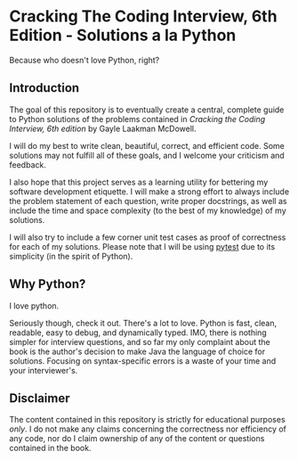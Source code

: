 # Cracking The Coding Interview, 6th Edition - Solutions a la Python

Because who doesn't love Python, right?

## Introduction

The goal of this repository is to eventually create a central, complete guide to Python solutions of the problems contained in *Cracking the Coding Interview, 6th edition* by Gayle Laakman McDowell.

I will do my best to write clean, beautiful, correct, and efficient code. Some solutions may not fulfill all of these goals, and I welcome your criticism and feedback.

I also hope that this project serves as a learning utility for bettering my software development etiquette. I will make a strong effort to always include the problem statement of each question, write proper docstrings, as well as include the time and space complexity (to the best of my knowledge) of my solutions.

I will also try to include a few corner unit test cases as proof of correctness for each of my solutions. Please note that I will be using [pytest](pytest.org) due to its simplicity (in the spirit of Python).

## Why Python?

I love python.

Seriously though, check it out. There's a lot to love. Python is fast, clean, readable, easy to debug, and dynamically typed. IMO, there is nothing simpler for interview questions, and so far my only complaint about the book is the author's decision to make Java the language of choice for solutions. Focusing on syntax-specific errors is a waste of your time and your interviewer's.

## Disclaimer

The content contained in this repository is strictly for educational purposes *only*. I do not make any claims concerning the correctness nor efficiency of any code, nor do I claim ownership of any of the content or questions contained in the book.
